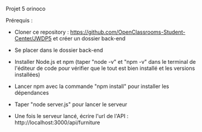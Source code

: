 Projet 5 orinoco

Prérequis :

- Cloner ce repository : https://github.com/OpenClassrooms-Student-Center/JWDP5 et créer un dossier back-end

- Se placer dans le dossier back-end

- Installer Node.js et npm (taper "node -v" et "npm -v" dans le terminal de l'éditeur de code pour vérifier que le tout est bien installé et les versions installées)

- Lancer npm avec la commande "npm install" pour installer les dépendances

- Taper "node server.js" pour lancer le serveur

- Une fois le serveur lancé, écrire l'url de l'API : http://localhost:3000/api/furniture
